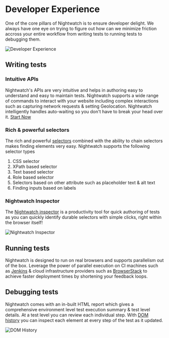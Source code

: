 # Developer Experience

One of the core pillars of Nightwatch is to ensure developer delight. We always have one eye on trying to figure out how can we minimize friction accross your entire workflow from writing tests to running tests to debugging them.

![Developer Experience][image-1]

## Writing tests

### Intuitive APIs
Nightwatch's APIs are very intuitive and helps in authoring easy to understand and easy to maintain tests. Nightwatch supports a wide range of commands to interact with your website including complex interactions such as capturing network requests & setting Geolocation. Nightwatch intelligently handles auto-waiting so you don't have to break your head over it. [Start Now][1]

### Rich & powerful selectors

The rich and powerful [selectors][2] combined with the ability to chain selectors makes finding elements very easy. Nightwatch supports the following selector types
1. CSS selector
2. XPath based selector
3. Text based selector
4. Role based selector
5. Selectors based on other attribute such as placeholder text & alt text
6. Finding inputs based on labels

### Nightwatch Inspector

The [Nightwatch inspector][3] is a productivity tool for quick authoring of tests as you can quickly identify durable selectors with simple clicks, right within the browser itself!

![Nightwatch Inspector][image-2]

## Running tests

Nightwatch is designed to run on real browsers and supports parallelism out of the box. Leverage the power of parallel execution on CI machines such as [Jenkins][4] & cloud infrastructure providers such as [BrowserStack][5] to achieve faster deployment times by shortening your feedback loops.

## Debugging tests

Nightwatch comes with an in-built HTML report which gives a comprehensive environment level test execution summary & test level details. At a test level you can review each individual step. With [DOM history][6] you can inspect each element at every step of the test as it updated. 

![DOM History][image-3]


[1]:    /guide/writing-tests/introduction.html
[2]:    /guide/writing-tests/selectors.html
[3]:    /guide/writing-tests/nightwatch-inspector.html
[4]:    /guide/ci-integrations/run-nightwatch-on-jenkins.html
[5]:    /guide/quickstarts/create-and-run-a-test-with-cloud-providers.html#running-on-browserstack
[6]:    /guide/reporters/dom-history.html



[image-1]:  https://github.com/nightwatchjs/nightwatch/assets/1677755/988139a3-9de5-43c2-ad99-ea0d8a57fe3d
[image-2]:  https://github-production-user-asset-6210df.s3.amazonaws.com/1677755/242058863-63e7dd88-2df4-4f5a-b842-81bff3c2aa9f.png
[image-3]:  https://github-production-user-asset-6210df.s3.amazonaws.com/1677755/242046742-034456b3-7f06-4660-b546-b8ad606a56d4.png